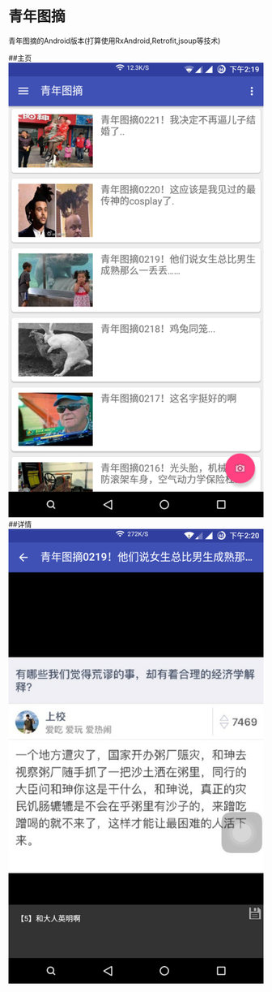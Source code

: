 # 青年图摘
青年图摘的Android版本(打算使用RxAndroid,Retrofit,jsoup等技术)

##主页
![主页](https://github.com/peerless2012/qingniantuzhai/blob/master/imgs/home.png)
##详情
![详情](https://github.com/peerless2012/qingniantuzhai/blob/master/imgs/detail.png)